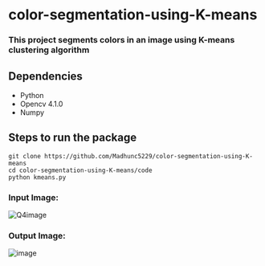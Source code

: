 # color-segmentation-using-K-means
### This project segments colors in an image using K-means clustering algorithm

## Dependencies

-   Python
-   Opencv 4.1.0
-   Numpy

## Steps to run the package
    git clone https://github.com/Madhunc5229/color-segmentation-using-K-means
    cd color-segmentation-using-K-means/code
    python kmeans.py

### Input Image: 
![Q4image](https://user-images.githubusercontent.com/61328094/162048137-184553b1-b489-4b17-951b-e537a409191b.png)

### Output Image:
![image](https://user-images.githubusercontent.com/61328094/162048441-52ab79f3-397f-4648-8559-c7c9c248e813.png)
